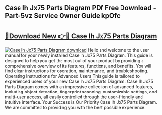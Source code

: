 ## Case Ih Jx75 Parts Diagram PDf Free Download - Part-5vz Service Owner Guide kpOfc

# <h2><a href="http://dfl7ki.blite.top/?on=Case+Ih+Jx75+Parts+Diagram">🔗Download New 👉🔴 Case Ih Jx75 Parts Diagram</a></h2>

[![Case Ih Jx75 Parts Diagram download](https://i.imgur.com/lujVjoI.png)](http://dfl7ki.blite.top/?on=Case+Ih+Jx75+Parts+Diagram)
Hello and welcome to the user manual for your newly installed Case Ih Jx75 Parts Diagram. This guide is designed to help you get the most out of your product by providing a comprehensive overview of its features, functions, and benefits. You will find clear instructions for operation, maintenance, and troubleshooting. Operating Instructions for Advanced Users This guide is tailored to experienced users of your new Case Ih Jx75 Parts Diagram. Case Ih Jx75 Parts Diagram comes with an impressive collection of advanced features, including object detection, fingerprint scanning, customizable settings, and multi-user access, all easily controlled through the user-friendly and intuitive interface. Your Success is Our Priority Case Ih Jx75 Parts Diagram. We are committed to providing you with the best possible experience.
